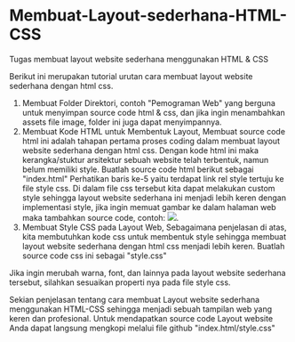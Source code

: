 # Membuat-Layout-sederhana-HTML-CSS
Tugas membuat layout website sederhana menggunakan HTML &amp; CSS

Berikut ini merupakan  tutorial urutan cara membuat layout website sederhana dengan html css.

1. Membuat Folder Direktori, contoh "Pemograman Web" yang berguna untuk menyimpan source code html & css, dan jika ingin menambahkan assets file image, folder ini juga dapat menyimpannya.
2. Membuat Kode HTML untuk Membentuk Layout, Membuat source code html ini adalah tahapan pertama proses coding dalam membuat layout website sederhana dengan html css. Dengan kode html ini maka kerangka/stuktur arsitektur sebuah website telah terbentuk, namun belum memiliki style. Buatlah source code html berikut sebagai "index.html"
Perhatikan baris ke-5 yaitu <link rel="stylesheet" href="style.css"/> terdapat link rel style tertuju ke file style css. Di dalam file css tersebut kita dapat melakukan custom style sehingga layout website sederhana ini menjadi lebih keren dengan implementasi style, jika ingin memuat gambar ke dalam halaman web maka tambahkan source code, contoh: <img src="nama image anda.png" />.
3. Membuat Style CSS pada Layout Web, Sebagaimana penjelasan di atas, kita membutuhkan kode css untuk membentuk style sehingga membuat layout website sederhana dengan html css menjadi lebih keren. Buatlah source code css ini sebagai "style.css"

Jika ingin merubah warna, font, dan lainnya pada layout website sederhana tersebut, silahkan sesuaikan properti nya pada file style css.

Sekian penjelasan tentang cara membuat Layout website sederhana menggunakan HTML-CSS sehingga menjadi sebuah tampilan web yang keren dan profesional. Untuk mendapatkan source code Layout website Anda dapat langsung mengkopi melalui file github "index.html/style.css"
